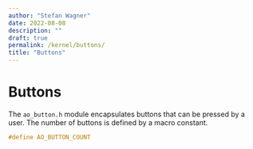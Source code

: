 ```yaml
---
author: "Stefan Wagner"
date: 2022-08-08
description: ""
draft: true
permalink: /kernel/buttons/
title: "Buttons"
---
```


# Buttons

The `ao_button.h` module encapsulates buttons that can be pressed by a user. The number of buttons is defined by a macro constant.

```c
#define AO_BUTTON_COUNT
```
